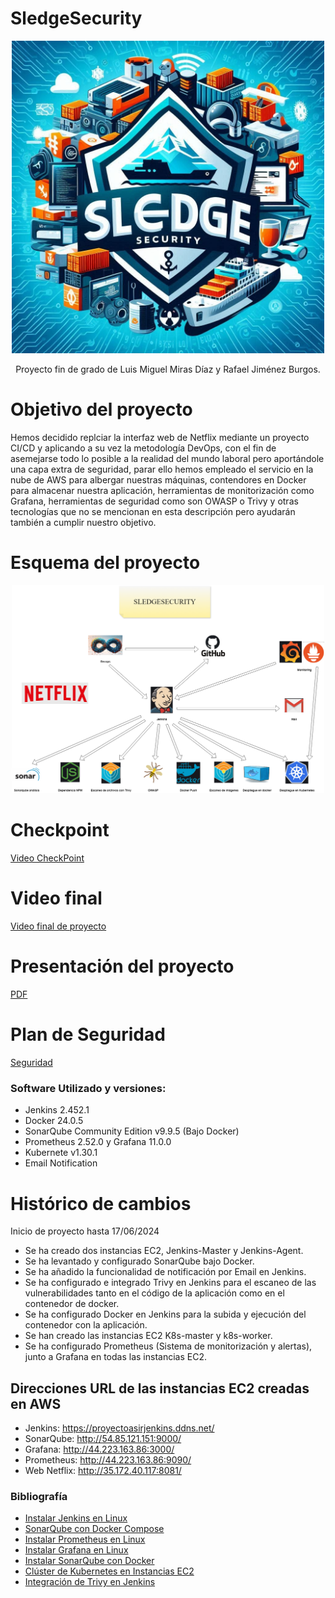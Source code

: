 # SledgeSecurity


<p align="center"><img src="logosledgesecurity.jpg" alt="drawing" style="width:500px;"/></p>

<p align="center">Proyecto fin de grado de Luis Miguel Miras Díaz y Rafael Jiménez Burgos.</p>

# Objetivo del proyecto
<p align="left">Hemos decidido replciar la interfaz web de Netflix mediante un proyecto CI/CD y aplicando a su vez la metodología DevOps, con el fin de asemejarse todo lo posible a la realidad del mundo laboral pero aportándole una capa extra de seguridad, parar ello hemos empleado el servicio en la nube de AWS para albergar nuestras máquinas, contendores en Docker para almacenar nuestra aplicación, herramientas de monitorización como Grafana, herramientas de seguridad como son OWASP o Trivy y otras tecnologías que no se mencionan en esta descripción pero ayudarán también a cumplir nuestro objetivo.</p>

# Esquema del proyecto


<p align="center"><img src="proyecto.ligth.drawio.png" alt="drawing" style="width:500px;"/></p>

# Checkpoint
[Video CheckPoint](https://youtu.be/CTjzCZpz3cc)

# Video final
[Video final de proyecto](https://youtu.be/rcl0OyXX8Us)

# Presentación del proyecto
[PDF](https://drive.google.com/file/d/19DlPgO09PR1xiacRM9loUG8luHRh3PAU/view?usp=sharing)

# Plan de Seguridad
[Seguridad](https://drive.google.com/file/d/1mKfZqmBkIZlaDVKTDHgvJsAPtrNdZXIF/view?usp=sharing)

### Software Utilizado y versiones:
- Jenkins 2.452.1
- Docker 24.0.5
- SonarQube Community Edition v9.9.5 (Bajo Docker)
- Prometheus 2.52.0 y Grafana 11.0.0
- Kubernete v1.30.1
- Email Notification

# Histórico de cambios
Inicio de proyecto hasta 17/06/2024
- Se ha creado dos instancias EC2, Jenkins-Master y Jenkins-Agent.
- Se ha levantado y configurado SonarQube bajo Docker.
- Se ha añadido la funcionalidad de notificación por Email en Jenkins.
- Se ha configurado e integrado Trivy en Jenkins para el escaneo de las vulnerabilidades tanto en el código de la aplicación como en el contenedor de docker.
- Se ha configurado Docker en Jenkins para la subida y ejecución del contenedor con la aplicación.
- Se han creado las instancias EC2 K8s-master y k8s-worker.
- Se ha configurado Prometheus (Sistema de monitorización y alertas), junto a Grafana en todas las instancias EC2.

## Direcciones URL de las instancias EC2 creadas en AWS
* Jenkins: https://proyectoasirjenkins.ddns.net/
* SonarQube: http://54.85.121.151:9000/
* Grafana: http://44.223.163.86:3000/
* Prometheus: http://44.223.163.86:9090/
* Web Netflix: http://35.172.40.117:8081/

### Bibliografía
- [Instalar Jenkins en Linux](https://www.jenkins.io/doc/book/installing/linux/)
- [SonarQube con Docker Compose](https://medium.com/@denis.verkhovsky/sonarqube-with-docker-compose-complete-tutorial-2aaa8d0771d4)
- [Instalar Prometheus en Linux](https://prometheus.io/docs/prometheus/latest/getting_started/)
- [Instalar Grafana en Linux](https://grafana.com/docs/grafana/latest/setup-grafana/installation/debian/)
- [Instalar SonarQube con Docker](https://docs.sonarsource.com/sonarqube/latest/setup-and-upgrade/install-the-server/installing-sonarqube-from-docker/)
- [Clúster de Kubernetes en Instancias EC2](https://mrmaheshrajput.medium.com/deploy-kubernetes-cluster-on-aws-ec2-instances-f3eeca9e95f1)
- [Integración de Trivy en Jenkins](https://medium.com/@lilnya79/integrating-jenkins-with-trivy-222eaa7a70be)
